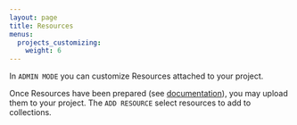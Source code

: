 ```yaml
---
layout: page
title: Resources
menus:
  projects_customizing:
    weight: 6
---
```


In `ADMIN MODE` you can customize Resources attached to your project.

Once Resources have been prepared (see [documentation](/docs/projects/preparing.html)), you may upload them to your project. The `ADD RESOURCE` select resources to add to collections. 
